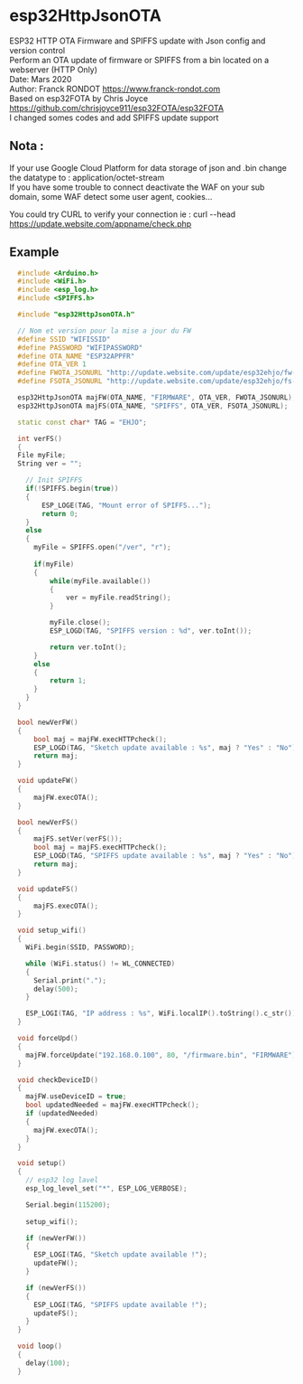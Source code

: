 # esp32HttpJsonOTA
ESP32 HTTP OTA Firmware and SPIFFS update with Json config and version control  
Perform an OTA update of firmware or SPIFFS from a bin located on a webserver (HTTP Only)  
Date: Mars 2020  
Author: Franck RONDOT https://www.franck-rondot.com  
Based on esp32FOTA by Chris Joyce <https://github.com/chrisjoyce911/esp32FOTA/esp32FOTA>  
I changed somes codes and add SPIFFS update support  

## Nota : 
If your use Google Cloud Platform for data storage of json and .bin change the datatype to : application/octet-stream  
If you have some trouble to connect deactivate the WAF on your sub domain, some WAF detect some user agent, cookies...  

You could try CURL to verify your connection ie : curl --head https://update.website.com/appname/check.php

## Example
```cpp
  #include <Arduino.h>
  #include <WiFi.h>
  #include <esp_log.h>
  #include <SPIFFS.h>

  #include "esp32HttpJsonOTA.h"

  // Nom et version pour la mise a jour du FW
  #define SSID "WIFISSID"
  #define PASSWORD "WIFIPASSWORD"
  #define OTA_NAME "ESP32APPFR"
  #define OTA_VER 1
  #define FWOTA_JSONURL "http://update.website.com/update/esp32ehjo/fw-esp32ehjo.json"
  #define FSOTA_JSONURL "http://update.website.com/update/esp32ehjo/fs-esp32ehjo.json"

  esp32HttpJsonOTA majFW(OTA_NAME, "FIRMWARE", OTA_VER, FWOTA_JSONURL);
  esp32HttpJsonOTA majFS(OTA_NAME, "SPIFFS", OTA_VER, FSOTA_JSONURL);

  static const char* TAG = "EHJO";

  int verFS()
  {
  File myFile;
  String ver = "";

    // Init SPIFFS
    if(!SPIFFS.begin(true))
    {
        ESP_LOGE(TAG, "Mount error of SPIFFS...");
        return 0;
    }
    else
    {
      myFile = SPIFFS.open("/ver", "r");
      
      if(myFile)
      {
          while(myFile.available())
          {
              ver = myFile.readString();
          }

          myFile.close();
          ESP_LOGD(TAG, "SPIFFS version : %d", ver.toInt());

          return ver.toInt();
      }
      else
      {
          return 1;
      }
    }
  }

  bool newVerFW()
  {
      bool maj = majFW.execHTTPcheck();
      ESP_LOGD(TAG, "Sketch update available : %s", maj ? "Yes" : "No");
      return maj;
  }

  void updateFW()
  {
      majFW.execOTA();
  }

  bool newVerFS()
  {
      majFS.setVer(verFS());
      bool maj = majFS.execHTTPcheck();
      ESP_LOGD(TAG, "SPIFFS update available : %s", maj ? "Yes" : "No");
      return maj;
  }

  void updateFS()
  {
      majFS.execOTA();
  }

  void setup_wifi()
  {
    WiFi.begin(SSID, PASSWORD);

    while (WiFi.status() != WL_CONNECTED)
    {
      Serial.print(".");
      delay(500);
    }

    ESP_LOGI(TAG, "IP address : %s", WiFi.localIP().toString().c_str());
  }

  void forceUpd()
  {
    majFW.forceUpdate("192.168.0.100", 80, "/firmware.bin", "FIRMWARE");
  }

  void checkDeviceID()
  {
    majFW.useDeviceID = true;
    bool updatedNeeded = majFW.execHTTPcheck();
    if (updatedNeeded)
    {
      majFW.execOTA();
    }
  }

  void setup()
  {
    // esp32 log lavel
    esp_log_level_set("*", ESP_LOG_VERBOSE);

    Serial.begin(115200);
    
    setup_wifi();

    if (newVerFW())
    {
      ESP_LOGI(TAG, "Sketch update available !");
      updateFW();
    }

    if (newVerFS())
    {
      ESP_LOGI(TAG, "SPIFFS update available !");
      updateFS();
    }
  }

  void loop()
  {
    delay(100);
  }
```
